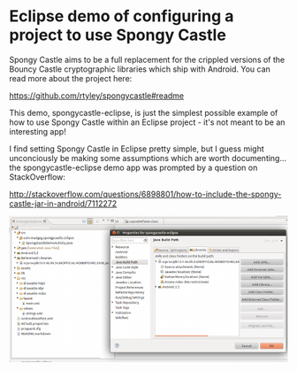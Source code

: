 Eclipse demo of configuring a project to use Spongy Castle
==========================================================

Spongy Castle aims to be a full replacement for the crippled versions of the Bouncy Castle cryptographic libraries which ship with Android. You can read more about the project here:

https://github.com/rtyley/spongycastle#readme

This demo, spongycastle-eclipse, is just the simplest possible example of how to use Spongy Castle within an Eclipse project - it's not meant to be an interesting app! 

I find setting Spongy Castle in Eclipse pretty simple, but I guess might unconciously be making some assumptions which are worth documenting... the spongycastle-eclipse demo app was prompted by a question on StackOverflow:

http://stackoverflow.com/questions/6898801/how-to-include-the-spongy-castle-jar-in-android/7112272


![Eclipse Build Path Settings](/screenshots/EclipseBuildPathSettings.png)
